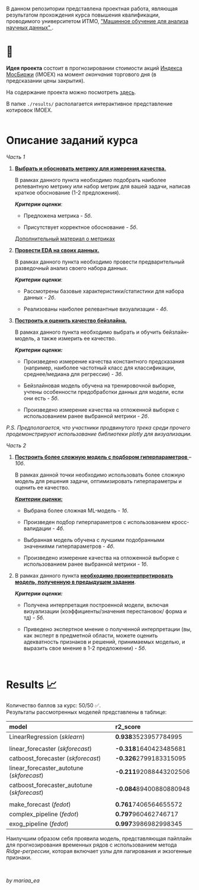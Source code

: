 В данном репозитории представлена проектная работа, являющая результатом прохождения курса повышения квалификации, проводимого университетом ИТМО, ["Машинное обучение для анализа научных данных" ](https://team.itmo.ru/machine_learning).  

# 💸

**Идея проекта** состоит в прогнозировании стоимости акций [Индекса МосБиржи](https://www.moex.com/ru/index/IMOEX) (IMOEX) на момент _окончания_ торгового дня (в предсказании цены закрытия).

На содержание проекта можно посмотреть [здесь](https://github.com/mariaa-ea/Machine-learning-for-scientific-data-analysis/blob/main/imoex_project.ipynb). 

В папке `./results/` располагается интерактивное представление котировок IMOEX.  
</br>  

# Описание заданий курса

_Часть 1_
1. **<u>Выбрать и обосновать метрику для измерения качества.</u>**

    В рамках данного пункта необходимо подобрать наиболее релевантную метрику или набор метрик для вашей задачи, написав краткое обоснование (1-2 предложения).

    _**Критерии оценки**_:

    - Предложена метрика - _5б_.

    - Присутствует корректное обоснование - _5б_.

    [Дополнительный материал о метриках](https://habr.com/ru/company/jetinfosystems/blog/420261/)

2. **<u>Провести [EDA](https://moodle.itmo.ru/mod/resource/view.php?id=4771) на своих данных. </u>**

    В рамках данного пункта необходимо провести предварительный разведочный анализ своего набора данных.

    _**Критерии оценки**_:

    - Рассмотрены базовые характеристики/статистики для набора данных - _2б_.

    - Реализованы наиболее релевантные визуализации - _4б_.

3. **<u>Построить и оценить качество бейзлайна.</u>**

    В рамках данного пункта необходимо выбрать и обучить бейзлайн-модель, а также измерить ее качество.

    _**Критерии оценки:**_

    - Произведено измерение качества константного предсказания (например, наиболее частотный класс для классификации, среднее/медиана для регрессии) - _3б_.

    - Бейзлайновая модель обучена на тренировочной выборке, учтены особенности предобработки данных для модели, если они есть - _5б_.

    - Произведено измерение качества на отложенной выборке с использованием ранее выбранной метрики - _2б_.

_P.S. Предполагается, что участники  продвинутого трека среди прочего продемонстрируют использование библиотеки plotly для визуализации._  

_Часть 2_  

1. **<u>Построить более сложную модель с подбором гиперпараметров </u>**– _10б_.

    В рамках данной точки необходимо использовать более сложную модель для решения задачи,  оптимизировать гиперпараметры и оценить ее качество.

    **<u>_Критерии оценки:_</u>**

    - Выбрана более сложная ML-модель - _1б_.

    - Произведен подбор гиперпараметров с использованием кросс-валидации - _4б_.

    - Выбранная модель обучена с лучшими подобранными значениями гиперпараметров - _4б_.

    - Произведено измерение качества на отложенной выборке с использованием ранее выбранной метрики - _1б_.

2. В рамках данного пункта **<u>необходимо проинтерпретировать модель, полученную в предыдущем задании</u>**.

    **_Критерии оценки:_**

    - Получена интерпретация построенной модели, включая визуализации (коэффициенты/значения перестановок/ форма и тд) - _5б_.

    - Приведено экспертное мнение о полученной интерпретации (вы, как эксперт в предметной области, можете оценить адекватность признаков и решений, принимаемых моделью, и выразить свое мнение в 1-2 предложении) - _5б_.  
</br>  
  
# Results 📈  

Количество баллов за курс: 50/50 ✅.  
Результаты рассмотренных моделей представлены в таблице:

| model | r2_score |
|:------------|:----------|
| LinearRegression (_sklearn_) | **0.938**3523957784995 |
|  |
| linear_forecaster (_skforecast_) | **-0.318**1640423485681 |
| catboost_forecaster (_skforecast_) | **-0.326**2799183315095 |
| linear_forecaster_autotune (_skforecast_) |  **-0.211**92088443202506 |
| catboost_forecaster_autotune (_skforecast_) | **-0.084**89400880880948 |
| |
| make_forecast (_fedot_) | **0.761**7406564655572 |
| complex_pipeline (_fedot_) | **0.797**960462746717 |
| exog_pipeline (_fedot_) | **0.997**3986982998345 |

Наилучшим образом себя проявила модель, представляющая пайплайн для прогнозирования временных рядов с использованием метода _Ridge-регрессии_, которая включает узлы для лагирования и экзогенные признаки.

<br/>

_by mariaa_ea_  